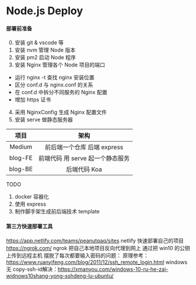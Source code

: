 # Node.js Deploy

#### 部署前准备
0. 安装 git & vscode 等
1. 安装 nvm 管理 Node 版本
2. 安装 pm2 启动 Node 程序
3. 安装 Nginx 管理各个 Node 项目的端口
  + 运行 nginx -t 查找 nginx 安装位置
  + 区分 conf.d 与 nginx.conf 的关系
  + 在 conf.d 中拆分不同服务的 Nginx 配置
  + 增加 https 证书
4. 采用 NginxConfig 生成 Nginx 配置文件
5. 安装 serve 做静态服务器


  项目   |  架构
:--------:|:-------:
Medium  | 前后端一个仓库 后端 express
blog-FE | 前端代码 用 serve 起一个静态服务
blog-BE | 后端代码 Koa

TODO
1. docker 容器化
2. 使用 express
3. 制作脚手架生成前后端技术 template

#### 第三方快速部署工具
https://app.netlify.com/teams/peanutqaq/sites netlify 快速部署自己的项目
https://ngrok.com/ ngrok 把自己本地项目反向代理到网上
通过把 win10 的公钥上传到远程主机 摆脱了每次都要输入密码的问题：
原理参考：https://www.ruanyifeng.com/blog/2011/12/ssh_remote_login.html
windows无 copy-ssh-id解决：https://xmanyou.com/windows-10-ru-he-zai-widnows10shang-yong-sshdeng-lu-ubuntu/
